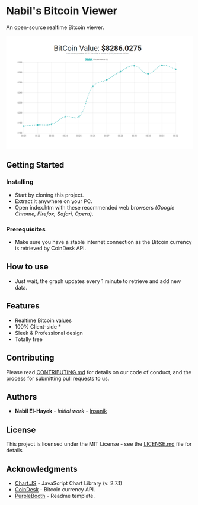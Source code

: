 # Nabil's Bitcoin Viewer
An open-source realtime Bitcoin viewer.

![Demonstration](images/demo.png)

## Getting Started

### Installing

- Start by cloning this project.
- Extract it anywhere on your PC.
- Open index.htm with these recommended web browsers *(Google Chrome, Firefox, Safari, Opera)*.

### Prerequisites

- Make sure you have a stable internet connection as the Bitcoin currency is retrieved by CoinDesk API.

## How to use

- Just wait, the graph updates every 1 minute to retrieve and add new data.

## Features

- Realtime Bitcoin values
- 100% Client-side *
- Sleek & Professional design
- Totally free

## Contributing

Please read [CONTRIBUTING.md](CONTRIBUTING.md) for details on our code of conduct, and the process for submitting pull requests to us.

## Authors

* **Nabil El-Hayek** - *Initial work* - [Insanik](https://github.com/Insanik)

## License

This project is licensed under the MIT License - see the [LICENSE.md](LICENSE.md) file for details

## Acknowledgments

- [Chart.JS](chartjs.org) - JavaScript Chart Library (v. 2.7.1)
- [CoinDesk](chartjs.org) - Bitcoin currency API.
- [PurpleBooth](https://gist.github.com/PurpleBooth) - Readme template.

